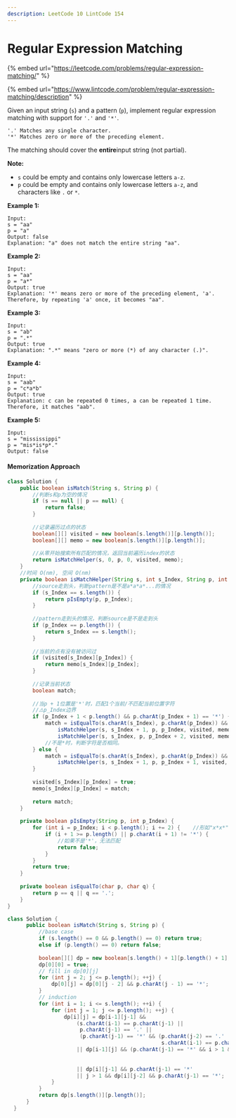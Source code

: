 ```yaml
---
description: LeetCode 10 LintCode 154
---
```


# Regular Expression Matching

{% embed url="https://leetcode.com/problems/regular-expression-matching/" %}

{% embed url="https://www.lintcode.com/problem/regular-expression-matching/description" %}

Given an input string (`s`) and a pattern (`p`), implement regular expression matching with support for `'.'` and `'*'`.

```
'.' Matches any single character.
'*' Matches zero or more of the preceding element.
```

The matching should cover the **entire**input string (not partial).

**Note:**

* `s` could be empty and contains only lowercase letters `a-z`.
* `p` could be empty and contains only lowercase letters `a-z`, and characters like `.` or `*`.

**Example 1:**

```
Input:
s = "aa"
p = "a"
Output: false
Explanation: "a" does not match the entire string "aa".
```

**Example 2:**

```
Input:
s = "aa"
p = "a*"
Output: true
Explanation: '*' means zero or more of the preceding element, 'a'. Therefore, by repeating 'a' once, it becomes "aa".
```

**Example 3:**

```
Input:
s = "ab"
p = ".*"
Output: true
Explanation: ".*" means "zero or more (*) of any character (.)".
```

**Example 4:**

```
Input:
s = "aab"
p = "c*a*b"
Output: true
Explanation: c can be repeated 0 times, a can be repeated 1 time. Therefore, it matches "aab".
```

**Example 5:**

```
Input:
s = "mississippi"
p = "mis*is*p*."
Output: false
```

#### Memorization Approach

```java
class Solution {
    public boolean isMatch(String s, String p) {
        //判断s和p为空的情况
        if (s == null || p == null) {
            return false;
        }
        
        //记录遍历过点的状态
        boolean[][] visited = new boolean[s.length()][p.length()];
        boolean[][] memo = new boolean[s.length()][p.length()];
        
        //从零开始搜索所有匹配的情况，返回当前遍历index的状态
        return isMatchHelper(s, 0, p, 0, visited, memo);
    }
    //时间 O(nm), 空间 O(nm)
    private boolean isMatchHelper(String s, int s_Index, String p, int p_Index, boolean[][] visited, boolean[][] memo) {
        //source走到头，判断pattern是不是a*a*a*...的情况
        if (s_Index == s.length()) {
            return pIsEmpty(p, p_Index);
        }
        
        //pattern走到头的情况，判断source是不是走到头
        if (p_Index == p.length()) {
            return s_Index == s.length();
        }
        
        //当前的点有没有被访问过
        if (visited[s_Index][p_Index]) {
            return memo[s_Index][p_Index];
        }
        
        //记录当前状态
        boolean match;
        
        //当p + 1位置是'*'时，匹配1个当前/不匹配当前位置字符
        //⚠️p_Index边界
        if (p_Index + 1 < p.length() && p.charAt(p_Index + 1) == '*') {
            match = isEqualTo(s.charAt(s_Index), p.charAt(p_Index)) &&
                isMatchHelper(s, s_Index + 1, p, p_Index, visited, memo) ||
                isMatchHelper(s, s_Index, p, p_Index + 2, visited, memo);
            //不是*时，判断字符是否相同。
        } else {
            match = isEqualTo(s.charAt(s_Index), p.charAt(p_Index)) &&
                isMatchHelper(s, s_Index + 1, p, p_Index + 1, visited, memo);
        }
        
        visited[s_Index][p_Index] = true;
        memo[s_Index][p_Index] = match;
        
        return match;
    }
    
    private boolean pIsEmpty(String p, int p_Index) {
        for (int i = p_Index; i < p.length(); i += 2) {    //形如"x*x*"形式
            if (i + 1 >= p.length() || p.charAt(i + 1) != '*') {
                //如果不是'*'，无法匹配
                return false;
            }
        }
        return true;
    }
    
    private boolean isEqualTo(char p, char q) {
        return p == q || q == '.';
    }
}
```

```java
class Solution {
      public boolean isMatch(String s, String p) {
          //base case
          if (s.length() == 0 && p.length() == 0) return true;
          else if (p.length() == 0) return false;
          
          boolean[][] dp = new boolean[s.length() + 1][p.length() + 1];
          dp[0][0] = true;
          // fill in dp[0][j]
          for (int j = 2; j <= p.length(); ++j) {
              dp[0][j] = dp[0][j - 2] && p.charAt(j - 1) == '*';
          }
          // induction
          for (int i = 1; i <= s.length(); ++i) {
              for (int j = 1; j <= p.length(); ++j) {
                  dp[i][j] = dp[i-1][j-1] &&
                      (s.charAt(i-1) == p.charAt(j-1) ||
                       p.charAt(j-1) == '.' ||
                       (p.charAt(j-1) == '*' && (p.charAt(j-2) == '.' ||
                                                 s.charAt(i-1) == p.charAt(j-2))))
                      || dp[i-1][j] && (p.charAt(j-1) == '*' && i > 1 && (s.charAt(i-1) == 
                                                                          s.charAt(i-2) &&
                                                                          s.charAt(i-1) == p.charAt(j-2) || p.charAt(j-2) == '.'))
                      || dp[i][j-1] && p.charAt(j-1) == '*'
                      || j > 1 && dp[i][j-2] && p.charAt(j-1) == '*';
              }
          }
          return dp[s.length()][p.length()];
      }
  }
```
